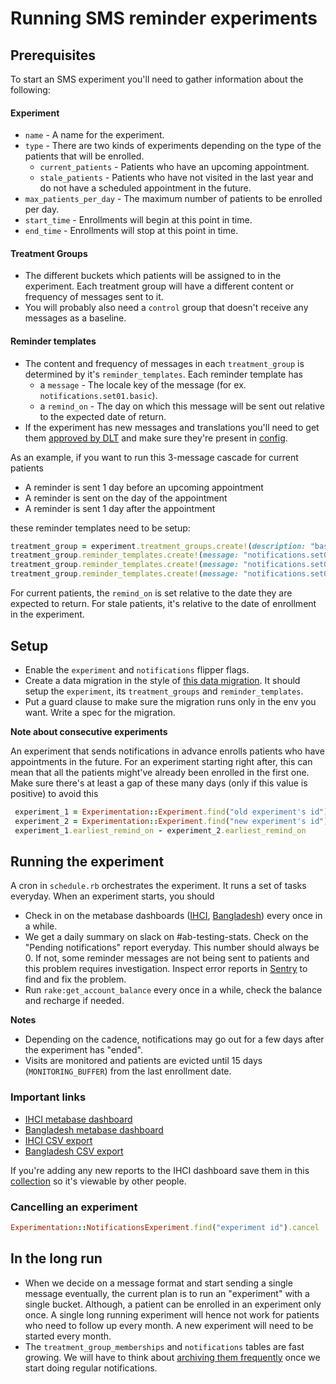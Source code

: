 # Running SMS reminder experiments

## Prerequisites
To start an SMS experiment you'll need to gather information about the following:

#### Experiment

- `name` - A name for the experiment.
- `type` - There are two kinds of experiments depending on the type of the patients that will be enrolled.
  - `current_patients` - Patients who have an upcoming appointment.
  - `stale_patients` - Patients who have not visited in the last year and do not have a scheduled appointment in the future.
- `max_patients_per_day` - The maximum number of patients to be enrolled per day.
- `start_time` - Enrollments will begin at this point in time.
- `end_time` - Enrollments will stop at this point in time.

#### Treatment Groups

- The different buckets which patients will be assigned to in the experiment.
  Each treatment group will have a different content or frequency of messages sent to it.
- You will probably also need a `control` group that doesn't receive any messages as a baseline.

#### Reminder templates

- The content and frequency of messages in each `treatment_group` is determined by it's `reminder_templates`.
  Each reminder template has
  - a `message` - The locale key of the message (for ex. `notifications.set01.basic`).
  - a `remind_on` -  The day on which this message will be sent out relative to the expected date of return.
- If the experiment has new messages and translations you'll need to get them [approved by DLT](doc/howto/bsnl/sms_reminders.md) and make sure they're present in
  [config](../config/data/bsnl_templates.yml).

As an example, if you want to run this 3-message cascade for current patients
- A reminder is sent 1 day before an upcoming appointment
- A reminder is sent on the day of the appointment
- A reminder is sent 1 day after the appointment

these reminder templates need to be setup:

```ruby
treatment_group = experiment.treatment_groups.create!(description: "basic_cascade")
treatment_group.reminder_templates.create!(message: "notifications.set01.basic", remind_on_in_days: -1)
treatment_group.reminder_templates.create!(message: "notifications.set02.basic", remind_on_in_days: 0)
treatment_group.reminder_templates.create!(message: "notifications.set03.basic", remind_on_in_days: 1)
```

For current patients, the `remind_on` is set relative to the date they are expected to return.
For stale patients, it's relative to the date of enrollment in the experiment.

## Setup
- Enable the `experiment` and `notifications` flipper flags.
- Create a data migration in the style of [this data migration](db/data/20220412130957_create_apr2022_ihci_experiment.rb).
It should setup the `experiment`, its `treatment_groups` and `reminder_templates`.
- Put a guard clause to make sure the migration runs only in the env you want. Write a spec for the migration.

**Note about consecutive experiments**

An experiment that sends notifications in advance enrolls patients who have appointments in the future.
For an experiment starting right after, this can mean that all the patients might've already been enrolled
in the first one. Make sure there's at least a gap of these many days (only if this value is positive) to avoid this
```ruby
 experiment_1 = Experimentation::Experiment.find("old experiment's id")
 experiment_2 = Experimentation::Experiment.find("new experiment's id")
 experiment_1.earliest_remind_on - experiment_2.earliest_remind_on
```

## Running the experiment

A cron in `schedule.rb` orchestrates the experiment. It runs a set of tasks everyday.
When an experiment starts, you should
- Check in on the metabase dashboards ([IHCI](https://metabase.simple.org/dashboard/54-notifications-experiment-generic-dashboard),
  [Bangladesh](https://metabase.bd.simple.org/dashboard/10-notifications-experiment-generic-dashboard))
  every once in a while.
- We get a daily summary on slack on #ab-testing-stats. Check on the "Pending notifications" report everyday. 
  This number should always be 0. If not, some reminder messages are not being sent to patients and this problem requires investigation.
  Inspect error reports in [Sentry](https://sentry.io/organizations/resolve-to-save-lives/issues/?project=1217715) to find and fix the problem.
- Run `rake:get_account_balance` every once in a while, check the balance and recharge if needed.

**Notes**

- Depending on the cadence, notifications may go out for a few days after the experiment has "ended".
- Visits are monitored and patients are evicted until 15 days (`MONITORING_BUFFER`) from the last enrollment date.

### Important links

- [IHCI metabase dashboard](https://metabase.simple.org/dashboard/54-notifications-experiment-generic-dashboard)
- [Bangladesh metabase dashboard](https://metabase.bd.simple.org/dashboard/10-notifications-experiment-generic-dashboard)
- [IHCI CSV export](https://metabase.simple.org/question/496-a-b-experiments-statistical-analysis-report)
- [Bangladesh CSV export](https://metabase.bd.simple.org/question/132-a-b-experiments-nhf-statistical-analysis-report)

If you're adding any new reports to the IHCI dashboard save them in this [collection](https://metabase.simple.org/collection/43-a-b-testing-ihci-shared)
so it's viewable by other people.

### Cancelling an experiment

```ruby
Experimentation::NotificationsExperiment.find("experiment id").cancel
```

## In the long run

- When we decide on a message format and start sending a single message eventually, the current plan
  is to run an "experiment" with a single bucket. Although, a patient can be enrolled in an experiment only once.
  A single long running experiment will hence not work for patients who need to follow up every month.
  A new experiment will need to be started every month.
- The `treatment_group_memberships` and `notifications` tables are fast growing. 
  We will have to think about [archiving them frequently](https://app.shortcut.com/simpledotorg/story/7931/data-archival-strategy-for-notification-communication-and-delivery-detail-records)
  once we start doing regular notifications.


